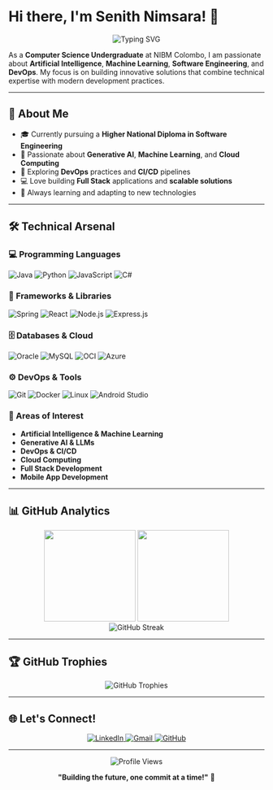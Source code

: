# Hi there, I'm Senith Nimsara! 👋

<div align="center">
  <img src="https://readme-typing-svg.herokuapp.com?font=Fira+Code&pause=1000&color=36BCF7&center=true&vCenter=true&width=600&lines=Computer+Science+Undergraduate;AI+%26+ML+Enthusiast;Full+Stack+Developer;DevOps+Explorer" alt="Typing SVG" />
</div>

As a **Computer Science Undergraduate** at NIBM Colombo, I am passionate about **Artificial Intelligence**, **Machine Learning**, **Software Engineering**, and **DevOps**. My focus is on building innovative solutions that combine technical expertise with modern development practices.

---

## 🚀 About Me

- 🎓 Currently pursuing a **Higher National Diploma in Software Engineering**
- 🤖 Passionate about **Generative AI**, **Machine Learning**, and **Cloud Computing**
- 🔧 Exploring **DevOps** practices and **CI/CD** pipelines
- 💻 Love building **Full Stack** applications and **scalable solutions**
- 🌱 Always learning and adapting to new technologies

---

## 🛠️ Technical Arsenal

### 💻 Programming Languages
<div align="left">
  <img src="https://img.shields.io/badge/Java-ED8B00?style=for-the-badge&logo=openjdk&logoColor=white" alt="Java" />
  <img src="https://img.shields.io/badge/Python-3776AB?style=for-the-badge&logo=python&logoColor=white" alt="Python" />
  <img src="https://img.shields.io/badge/JavaScript-F7DF1E?style=for-the-badge&logo=javascript&logoColor=black" alt="JavaScript" />
  <img src="https://img.shields.io/badge/C%23-239120?style=for-the-badge&logo=c-sharp&logoColor=white" alt="C#" />
</div>

### 🚀 Frameworks & Libraries
<div align="left">
  <img src="https://img.shields.io/badge/Spring-6DB33F?style=for-the-badge&logo=spring&logoColor=white" alt="Spring" />
  <img src="https://img.shields.io/badge/React-20232A?style=for-the-badge&logo=react&logoColor=61DAFB" alt="React" />
  <img src="https://img.shields.io/badge/Node.js-43853D?style=for-the-badge&logo=node.js&logoColor=white" alt="Node.js" />
  <img src="https://img.shields.io/badge/Express.js-404D59?style=for-the-badge&logo=express&logoColor=white" alt="Express.js" />
</div>

### 🗄️ Databases & Cloud
<div align="left">
  <img src="https://img.shields.io/badge/Oracle-F80000?style=for-the-badge&logo=oracle&logoColor=white" alt="Oracle" />
  <img src="https://img.shields.io/badge/MySQL-005C84?style=for-the-badge&logo=mysql&logoColor=white" alt="MySQL" />
  <img src="https://img.shields.io/badge/Oracle_Cloud-F80000?style=for-the-badge&logo=oracle&logoColor=white" alt="OCI" />
  <img src="https://img.shields.io/badge/Microsoft_Azure-0089D0?style=for-the-badge&logo=microsoft-azure&logoColor=white" alt="Azure" />
</div>

### ⚙️ DevOps & Tools
<div align="left">
  <img src="https://img.shields.io/badge/Git-F05032?style=for-the-badge&logo=git&logoColor=white" alt="Git" />
  <img src="https://img.shields.io/badge/Docker-2496ED?style=for-the-badge&logo=docker&logoColor=white" alt="Docker" />
  <img src="https://img.shields.io/badge/Linux-FCC624?style=for-the-badge&logo=linux&logoColor=black" alt="Linux" />
  <img src="https://img.shields.io/badge/Android_Studio-3DDC84?style=for-the-badge&logo=android-studio&logoColor=white" alt="Android Studio" />
</div>

### 🎯 Areas of Interest
- **Artificial Intelligence & Machine Learning**
- **Generative AI & LLMs**
- **DevOps & CI/CD**
- **Cloud Computing**
- **Full Stack Development**
- **Mobile App Development**

---

## 📊 GitHub Analytics

<div align="center">
  <img height="180em" src="https://github-readme-stats.vercel.app/api?username=senith02&show_icons=true&theme=tokyonight&include_all_commits=true&count_private=true"/>
  <img height="180em" src="https://github-readme-stats.vercel.app/api/top-langs/?username=senith02&layout=compact&langs_count=8&theme=tokyonight"/>
</div>

<div align="center">
  <img src="https://github-readme-streak-stats.herokuapp.com/?user=senith02&theme=tokyonight" alt="GitHub Streak" />
</div>

---

## 🏆 GitHub Trophies
<div align="center">
  <img src="https://github-profile-trophy.vercel.app/?username=senith02&theme=tokyonight&no-frame=false&no-bg=false&margin-w=4" alt="GitHub Trophies" />
</div>

---

## 🌐 Let's Connect!

<div align="center">
  <a href="https://www.linkedin.com/in/senith-nimsara/" target="_blank">
    <img src="https://img.shields.io/badge/LinkedIn-0077B5?style=for-the-badge&logo=linkedin&logoColor=white" alt="LinkedIn" />
  </a>
  <a href="mailto:senithnimsara@example.com" target="_blank">
    <img src="https://img.shields.io/badge/Gmail-D14836?style=for-the-badge&logo=gmail&logoColor=white" alt="Gmail" />
  </a>
  <a href="https://github.com/senith02" target="_blank">
    <img src="https://img.shields.io/badge/GitHub-100000?style=for-the-badge&logo=github&logoColor=white" alt="GitHub" />
  </a>
</div>

---

<div align="center">
  <img src="https://komarev.com/ghpvc/?username=senith02&label=Profile%20views&color=0e75b6&style=flat" alt="Profile Views" />
  
  **"Building the future, one commit at a time!"** 🚀
</div>
